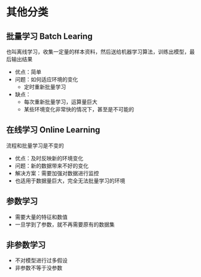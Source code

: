 # 其他分类

## 批量学习 Batch Learing
也叫离线学习，收集一定量的样本资料，然后送给机器学习算法，训练出模型，最后输出结果
- 优点：简单
- 问题：如何适应环境的变化
    - 定时重新批量学习
- 缺点：
    - 每次重新批量学习，运算量巨大
    - 某些环境变化非常快的情况下，甚至是不可能的

## 在线学习 Online Learning
流程和批量学习是不变的

- 优点：及时反映新的环境变化
- 问题：新的数据带来不好的变化
- 解决方案：需要加强对数据进行监控
- 也适用于数据量巨大，完全无法批量学习的环境

## 参数学习
- 需要大量的特征和数值
- 一旦学到了参数，就不再需要原有的数据集

## 非参数学习
- 不对模型进行过多假设
- 非参数不等于没参数
